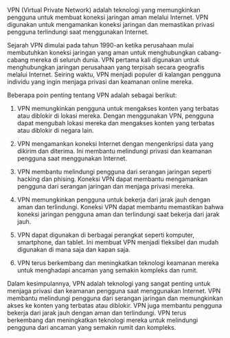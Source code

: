 VPN (Virtual Private Network) adalah teknologi yang memungkinkan pengguna untuk membuat koneksi jaringan aman melalui Internet. VPN digunakan untuk mengamankan koneksi jaringan dan memastikan privasi pengguna terlindungi saat menggunakan Internet.

Sejarah VPN dimulai pada tahun 1990-an ketika perusahaan mulai membutuhkan koneksi jaringan yang aman untuk menghubungkan cabang-cabang mereka di seluruh dunia. VPN pertama kali digunakan untuk menghubungkan jaringan perusahaan yang terpisah secara geografis melalui Internet. Seiring waktu, VPN menjadi populer di kalangan pengguna individu yang ingin menjaga privasi dan keamanan online mereka.

Beberapa poin penting tentang VPN adalah sebagai berikut:

1.  VPN memungkinkan pengguna untuk mengakses konten yang terbatas atau diblokir di lokasi mereka. Dengan menggunakan VPN, pengguna dapat mengubah lokasi mereka dan mengakses konten yang terbatas atau diblokir di negara lain.
    
2.  VPN mengamankan koneksi Internet dengan mengenkripsi data yang dikirim dan diterima. Ini membantu melindungi privasi dan keamanan pengguna saat menggunakan Internet.
    
3.  VPN membantu melindungi pengguna dari serangan jaringan seperti hacking dan phising. Koneksi VPN dapat membantu mengamankan pengguna dari serangan jaringan dan menjaga privasi mereka.
    
4.  VPN memungkinkan pengguna untuk bekerja dari jarak jauh dengan aman dan terlindungi. Koneksi VPN dapat membantu memastikan bahwa koneksi jaringan pengguna aman dan terlindungi saat bekerja dari jarak jauh.
    
5.  VPN dapat digunakan di berbagai perangkat seperti komputer, smartphone, dan tablet. Ini membuat VPN menjadi fleksibel dan mudah digunakan di mana saja dan kapan saja.
    
6.  VPN terus berkembang dan meningkatkan teknologi keamanan mereka untuk menghadapi ancaman yang semakin kompleks dan rumit.
    

Dalam kesimpulannya, VPN adalah teknologi yang sangat penting untuk menjaga privasi dan keamanan pengguna saat menggunakan Internet. VPN membantu melindungi pengguna dari serangan jaringan dan memungkinkan akses ke konten yang terbatas atau diblokir. VPN juga membantu pengguna bekerja dari jarak jauh dengan aman dan terlindungi. VPN terus berkembang dan meningkatkan teknologi mereka untuk melindungi pengguna dari ancaman yang semakin rumit dan kompleks.